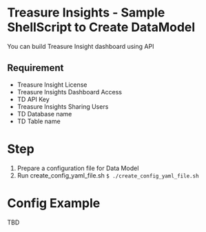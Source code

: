 # Treasure Insights - Sample ShellScript to Create DataModel

You can build Treasure Insight dashboard using API

## Requirement

* Treasure Insight License
* Treasure Insights Dashboard Access
* TD API Key
* Treasure Insights Sharing Users
* TD Database name
* TD Table name

# Step

1. Prepare a configuration file for Data Model
2. Run create_config_yaml_file.sh `$ ./create_config_yaml_file.sh`

# Config Example

TBD





